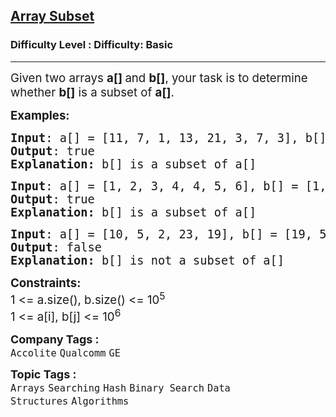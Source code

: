 <h2><a href="https://www.geeksforgeeks.org/problems/array-subset-of-another-array2317/1?page=1&category=Searching&sortBy=submissions">Array Subset</a></h2><h3>Difficulty Level : Difficulty: Basic</h3><hr><div class="problems_problem_content__Xm_eO"><p><span style="font-size: 14pt;">Given two arrays <strong>a[] </strong>and <strong>b[]</strong>, your task is to determine whether <strong>b[]</strong> is a subset of <strong>a[]</strong>.</span></p>
<p><span style="font-size: 14pt;"><strong>Examples:</strong></span></p>
<pre><span style="font-size: 14pt;"><strong>Input</strong>: a[] = [11, 7, 1, 13, 21, 3, 7, 3], b[] = [11, 3, 7, 1, 7]
<strong>Output</strong>: true
<strong>Explanation: </strong>b[] is a subset of a[]</span></pre>
<pre><span style="font-size: 14pt;"><strong>Input</strong>: a[] = [1, 2, 3, 4, 4, 5, 6], b[] = [1, 2, 4]
<strong>Output</strong>: true
<strong>Explanation: </strong>b[] is a subset of a[]</span></pre>
<pre><span style="font-size: 14pt;"><strong>Input</strong>: a[] = [10, 5, 2, 23, 19], b[] = [19, 5, 3]<strong>
Output</strong>: false<strong>
Explanation: </strong>b[] is not a subset of a[]</span></pre>
<p><span style="font-size: 14pt;"><strong>Constraints:</strong><br>1 &lt;= a.size(), b.size() &lt;= 10<sup>5</sup><br>1 &lt;= a[i], b[j] &lt;= 10<sup>6</sup></span></p></div><p><span style=font-size:18px><strong>Company Tags : </strong><br><code>Accolite</code>&nbsp;<code>Qualcomm</code>&nbsp;<code>GE</code>&nbsp;<br><p><span style=font-size:18px><strong>Topic Tags : </strong><br><code>Arrays</code>&nbsp;<code>Searching</code>&nbsp;<code>Hash</code>&nbsp;<code>Binary Search</code>&nbsp;<code>Data Structures</code>&nbsp;<code>Algorithms</code>&nbsp;
